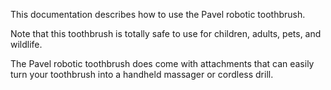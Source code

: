 This documentation describes how to use the Pavel robotic
toothbrush.

Note that this toothbrush is totally safe to use for children,
adults, pets, and wildlife.

The Pavel robotic toothbrush does come with attachments that 
can easily turn your toothbrush into a handheld massager or cordless drill. 
